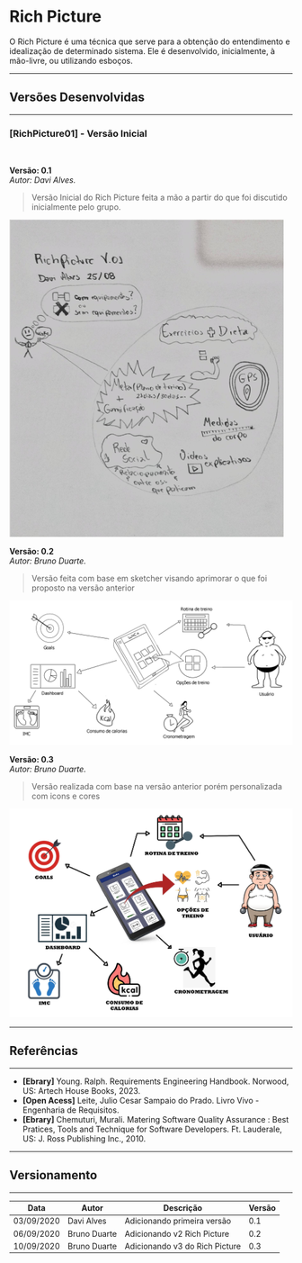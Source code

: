 # Rich Picture
O Rich Picture é uma técnica que serve para a obtenção do entendimento e idealização de determinado sistema. Ele é desenvolvido, inicialmente, à mão-livre, ou utilizando esboços.

***
## Versões Desenvolvidas
***


### [RichPicture01] - Versão Inicial

</br>

**Versão: 0.1** </br>
*Autor: Davi Alves.*

> Versão Inicial do Rich Picture feita a mão a partir do que foi discutido inicialmente pelo grupo.

![WOCO RichPicture](./images/rich_picture-v1-1.png)
</br>

**Versão: 0.2** </br>
*Autor: Bruno Duarte.*

>Versão feita com base em sketcher visando aprimorar o que foi proposto na versão anterior

![WOCO RichPicture](./images/rich_picture-v2.png)


**Versão: 0.3** </br>
*Autor: Bruno Duarte.*

>Versão realizada com base na versão anterior porém personalizada com icons e cores

![WOCO RichPicture](./images/rich_picturev3.jpg)

***
## Referências
***
* **[Ebrary]** Young. Ralph. Requirements Engineering Handbook. Norwood, US: Artech House Books, 2023.
* **[Open Acess]** Leite, Julio Cesar Sampaio do Prado. Livro Vivo - Engenharia de Requisitos.
* **[Ebrary]** Chemuturi, Murali. Matering Software Quality Assurance : Best Pratices, Tools and Technique for Software Developers. Ft. Lauderale, US: J. Ross Publishing Inc., 2010.
***


## Versionamento
***

| Data | Autor | Descrição | Versão |
|------|-------|-----------|--------|
| 03/09/2020 | Davi Alves | Adicionando primeira versão | 0.1 |
| 06/09/2020 | Bruno Duarte | Adicionando v2 Rich Picture | 0.2|
|10/09/2020|Bruno Duarte|Adicionando v3 do Rich Picture|0.3|
